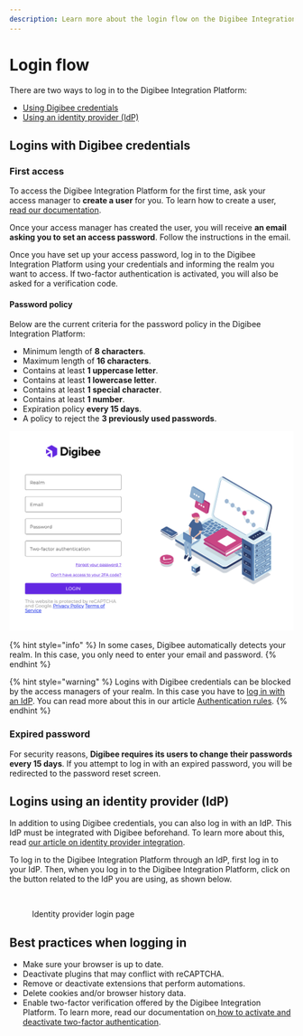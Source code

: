 ```yaml
---
description: Learn more about the login flow on the Digibee Integration Platform.
---
```


# Login flow

There are two ways to log in to the Digibee Integration Platform:

* [Using Digibee credentials](./#\_3ingd8lvv5ai)
* [Using an identity provider (IdP)](./#\_crldaax16nm3)

## Logins with Digibee credentials <a href="#id-3ingd8lvv5ai" id="id-3ingd8lvv5ai"></a>

### First access <a href="#qkx2jfexd4bk" id="qkx2jfexd4bk"></a>

To access the Digibee Integration Platform for the first time, ask your access manager to **create a user** for you. To learn how to create a user, [read our documentation](https://docs.digibee.com/documentation/administration/new-access-control/basic-concepts-about-users).

Once your access manager has created the user, you will receive **an email asking you to set an access password**. Follow the instructions in the email.

Once you have set up your access password, log in to the Digibee Integration Platform using your credentials and informing the realm you want to access. If two-factor authentication is activated, you will also be asked for a verification code.

#### **Password policy**

Below are the current criteria for the password policy in the Digibee Integration Platform:

* Minimum length of **8 characters**.
* Maximum length of **16 characters**.
* Contains at least **1 uppercase letter**.
* Contains at least **1 lowercase letter**.
* Contains at least **1 special character**.
* Contains at least **1 number**.
* Expiration policy **every 15 days**.
* A policy to reject the **3 previously used passwords**.

![](<../../../.gitbook/assets/image (25) (1).png>)

{% hint style="info" %}
In some cases, Digibee automatically detects your realm. In this case, you only need to enter your email and password.
{% endhint %}

{% hint style="warning" %}
Logins with Digibee credentials can be blocked by the access managers of your realm. In this case you have to [log in with an IdP](./#\_crldaax16nm3). You can read more about this in our article [Authentication rules](https://docs.digibee.com/documentation/administration/identity-provider-integration/idp-accesses).
{% endhint %}

### Expired password <a href="#do8r0fno659h" id="do8r0fno659h"></a>

For security reasons, **Digibee requires its users to change their passwords every 15 days**. If you attempt to log in with an expired password, you will be redirected to the password reset screen.

## Logins using an identity provider (IdP) <a href="#crldaax16nm3" id="crldaax16nm3"></a>

In addition to using Digibee credentials, you can also log in with an IdP. This IdP must be integrated with Digibee beforehand. To learn more about this, read [our article on identity provider integration](../../identity-provider-integration/).

To log in to the Digibee Integration Platform through an IdP, first log in to your IdP. Then, when you log in to the Digibee Integration Platform, click on the button related to the IdP you are using, as shown below.

<figure><img src="../../../.gitbook/assets/Captura de Tela 2023-11-14 às 11.11.51.png" alt=""><figcaption><p>Identity provider login page</p></figcaption></figure>

## Best practices when logging in <a href="#a77cp97ohqcd" id="a77cp97ohqcd"></a>

* Make sure your browser is up to date.
* Deactivate plugins that may conflict with reCAPTCHA.
* Remove or deactivate extensions that perform automations.
* Delete cookies and/or browser history data.
* Enable two-factor verification offered by the Digibee Integration Platform. To learn more, read our documentation on[ how to activate and deactivate two-factor authentication](https://docs.digibee.com/documentation/administration/user-authentication-and-autorization/two-factor-authentication).

